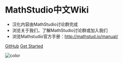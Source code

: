 <!-- _coverpage.md -->

<!-- ![logo](_media/unnamed.png) -->

<!-- # docsify <small>3.5</small> -->

# MathStudio中文Wiki

- 汉化内容由MathStudio讨论群完成
- 浏览关于我们，了解MathStudio讨论群或加入我们
- 浏览Mathstudio官方手册：http://mathstud.io/manual/

[GitHub](https://github.com/Reagan1947/MathstudioWiki)
[Get Started](#docsify)

<!-- 背景图片 -->

<!-- ![](_media/bg.png) -->

<!-- 背景色 -->

![color](#ffffff)
